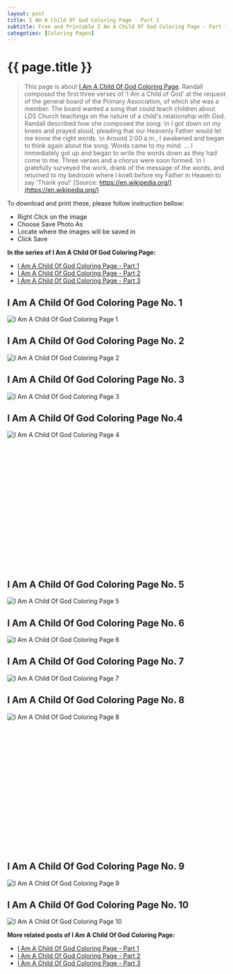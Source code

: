 ```yaml
---
layout: post
title: I Am A Child Of God Coloring Page - Part 1
subtitle: Free and Printable I Am A Child Of God Coloring Page - Part 1
categoties: [Coloring Pages]
---
```

{{ page.title }}
================
> This page is about [I Am A Child Of God Coloring Page](https://freecoloringpages.github.io/). Randall composed the first three verses of 'I Am a Child of God' at the request of the general board of the Primary Association, of which she was a member. The board wanted a song that could teach children about LDS Church teachings on the nature of a child's relationship with God. Randall described how she composed the song: \n I got down on my knees and prayed aloud, pleading that our Heavenly Father would let me know the right words. \n Around 2:00 a.m., I awakened and began to think again about the song. Words came to my mind. … I immediately got up and began to write the words down as they had come to me. Three verses and a chorus were soon formed. \n I gratefully surveyed the work, drank of the message of the words, and returned to my bedroom where I knelt before my Father in Heaven to say 'Thank you!' [Source: https://en.wikipedia.org/](https://en.wikipedia.org/)

To download and print these, please follow instruction bellow:
* Right Click on the image 
* Choose Save Photo As 
* Locate where the images will be saved in 
* Click Save

**In the series of I Am A Child Of God Coloring Page:**

* [I Am A Child Of God Coloring Page - Part 1](https://freecoloringpages.github.io/2017/12/01/I-Am-A-Child-Of-God-Coloring-Page-part-1.html)
* [I Am A Child Of God Coloring Page - Part 2](https://freecoloringpages.github.io/2017/12/01/I-Am-A-Child-Of-God-Coloring-Page-part-2.html)
* [I Am A Child Of God Coloring Page - Part 3](https://freecoloringpages.github.io/2017/12/01/I-Am-A-Child-Of-God-Coloring-Page-part-3.html)

## I Am A Child Of God Coloring Page No. 1
![I Am A Child Of God Coloring Page 1](https://freecoloringpages.github.io/img2/I-Am-A-Child-Of-God-Coloring-Page%20(1).jpg "I Am A Child Of God Coloring Page 1")

## I Am A Child Of God Coloring Page No. 2
![I Am A Child Of God Coloring Page 2](https://freecoloringpages.github.io/img2/I-Am-A-Child-Of-God-Coloring-Page%20(2).jpg "I Am A Child Of God Coloring Page 2")

## I Am A Child Of God Coloring Page No. 3
![I Am A Child Of God Coloring Page 3](https://freecoloringpages.github.io/img2/I-Am-A-Child-Of-God-Coloring-Page%20(3).jpg "I Am A Child Of God Coloring Page 3")

## I Am A Child Of God Coloring Page No.4
![I Am A Child Of God Coloring Page 4](https://freecoloringpages.github.io/img2/I-Am-A-Child-Of-God-Coloring-Page%20(4).jpg "I Am A Child Of God Coloring Page 4")

<script async src="//pagead2.googlesyndication.com/pagead/js/adsbygoogle.js"></script><!-- Texxtonly --><ins class="adsbygoogle" style="display:inline-block;width:336px;height:280px" data-ad-client="ca-pub-6753140515841889" data-ad-slot="3207852233"></ins><script>(adsbygoogle = window.adsbygoogle || []).push({}); </script>

## I Am A Child Of God Coloring Page No. 5
![I Am A Child Of God Coloring Page 5](https://freecoloringpages.github.io/img2/I-Am-A-Child-Of-God-Coloring-Page%20(5).jpg "I Am A Child Of God Coloring Page 5")

## I Am A Child Of God Coloring Page No. 6
![I Am A Child Of God Coloring Page 6](https://freecoloringpages.github.io/img2/I-Am-A-Child-Of-God-Coloring-Page%20(6).jpg "I Am A Child Of God Coloring Page 6")

## I Am A Child Of God Coloring Page No. 7
![I Am A Child Of God Coloring Page 7](https://freecoloringpages.github.io/img2/I-Am-A-Child-Of-God-Coloring-Page%20(7).jpg "I Am A Child Of God Coloring Page 7")

## I Am A Child Of God Coloring Page No. 8
![I Am A Child Of God Coloring Page 8](https://freecoloringpages.github.io/img2/I-Am-A-Child-Of-God-Coloring-Page%20(8).jpg "I Am A Child Of God Coloring Page 8")

<script async src="//pagead2.googlesyndication.com/pagead/js/adsbygoogle.js"></script><!-- Texxtonly --><ins class="adsbygoogle" style="display:inline-block;width:336px;height:280px" data-ad-client="ca-pub-6753140515841889" data-ad-slot="3207852233"></ins><script>(adsbygoogle = window.adsbygoogle || []).push({}); </script>

## I Am A Child Of God Coloring Page No. 9
![I Am A Child Of God Coloring Page 9](https://freecoloringpages.github.io/img2/I-Am-A-Child-Of-God-Coloring-Page%20(9).jpg "I Am A Child Of God Coloring Page 9")

## I Am A Child Of God Coloring Page No. 10
![I Am A Child Of God Coloring Page 10](https://freecoloringpages.github.io/img2/I-Am-A-Child-Of-God-Coloring-Page%20(10).jpg "I Am A Child Of God Coloring Page 10")

**More related posts of I Am A Child Of God Coloring Page:**

* [I Am A Child Of God Coloring Page - Part 1](https://freecoloringpages.github.io/2017/12/01/I-Am-A-Child-Of-God-Coloring-Page-part-1.html)
* [I Am A Child Of God Coloring Page - Part 2](https://freecoloringpages.github.io/2017/12/01/I-Am-A-Child-Of-God-Coloring-Page-part-2.html)
* [I Am A Child Of God Coloring Page - Part 3](https://freecoloringpages.github.io/2017/12/01/I-Am-A-Child-Of-God-Coloring-Page-part-3.html)

